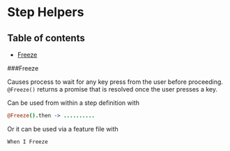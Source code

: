 Step Helpers
===========

## Table of contents
* [Freeze](#freeze)

###Freeze

Causes process to wait for any key press from the user before proceeding. `@Freeze()` returns a promise that is resolved once the user presses a key.

Can be used from within a step definition with 
```coffeescript
@Freeze().then -> ..........
```
Or it can be used via a feature file with
```gherkin
When I Freeze
```
